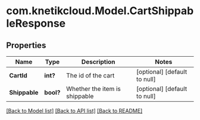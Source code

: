 # com.knetikcloud.Model.CartShippableResponse
## Properties

Name | Type | Description | Notes
------------ | ------------- | ------------- | -------------
**CartId** | **int?** | The id of the cart | [optional] [default to null]
**Shippable** | **bool?** | Whether the item is shippable | [optional] [default to null]

[[Back to Model list]](../README.md#documentation-for-models) [[Back to API list]](../README.md#documentation-for-api-endpoints) [[Back to README]](../README.md)

